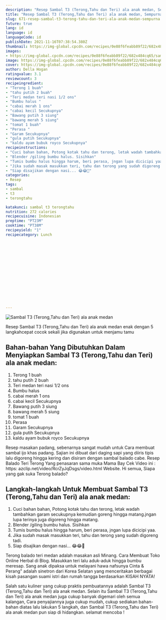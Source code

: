 ```yaml
---
description: "Resep Sambal T3 (Terong,Tahu dan Teri) ala anak medan, Sempurna"
title: "Resep Sambal T3 (Terong,Tahu dan Teri) ala anak medan, Sempurna"
slug: 671-resep-sambal-t3-terong-tahu-dan-teri-ala-anak-medan-sempurna
future: true
lang: id
language: id
languageCode: id
publishDate: 2021-11-16T07:38:54.380Z 
thumbnail: https://img-global.cpcdn.com/recipes/0e88f6feabb89f22/682x484cq65/sambal-t3-terongtahu-dan-teri-ala-anak-medan-foto-resep-utama.png
images:
- https://img-global.cpcdn.com/recipes/0e88f6feabb89f22/682x484cq65/sambal-t3-terongtahu-dan-teri-ala-anak-medan-foto-resep-utama.png
image: https://img-global.cpcdn.com/recipes/0e88f6feabb89f22/682x484cq65/sambal-t3-terongtahu-dan-teri-ala-anak-medan-foto-resep-utama.png
cover: https://img-global.cpcdn.com/recipes/0e88f6feabb89f22/682x484cq65/sambal-t3-terongtahu-dan-teri-ala-anak-medan-foto-resep-utama.png
author: Della Hogan
ratingvalue: 3.1
reviewcount: 3
recipeingredient:
- "Terong 1 buah"
- "tahu putih 2 buah"
- "Teri medan teri nasi 1/2 ons"
- "Bumbu halus "
- "cabai merah 1 ons"
- "cabai kecil Secukupnya"
- "Bawang putih 3 siung"
- "bawang merah 5 siung"
- "tomat 1 buah"
- "Perasa "
- "Garam Secukupnya"
- "gula putih Secukupnya"
- "kaldu ayam bubuk royco Secukupnya"
recipeinstructions:
- "Cuci bahan bahan, Potong kotak tahu dan terong, letak wadah tambahkan garam secukupnya kemudian goreng hingga matang.jngan lupa terinya juga digoreng hingga matang."
- "Blender /giling bumbu halus. Sisihkan"
- "Tumis bumbu halus hingga harum, beri perasa, jngan lupa dicicipi yaa."
- "Jika sudah masak masukkan teri, tahu dan terong yang sudah digoreng tadi."
- "Siap disajikan dengan nasi... 😂😂💖"
categories:
- Resep
tags:
- sambal
- t3
- terongtahu

katakunci: sambal t3 terongtahu 
nutrition: 272 calories
recipecuisine: Indonesian
preptime: "PT23M"
cooktime: "PT38M"
recipeyield: "1"
recipecategory: Lunch


     
    
    
    
    
    
    
    
    
    
    
      
    
---
```



![Sambal T3 (Terong,Tahu dan Teri) ala anak medan](https://img-global.cpcdn.com/recipes/0e88f6feabb89f22/682x484cq65/sambal-t3-terongtahu-dan-teri-ala-anak-medan-foto-resep-utama.png)

Resep Sambal T3 (Terong,Tahu dan Teri) ala anak medan  enak dengan 5 langkahcepat cocok sekali jika digunakan untuk menjamu tamu

<!--inarticleads1-->

## Bahan-bahan Yang Dibutuhkan Dalam Menyiapkan Sambal T3 (Terong,Tahu dan Teri) ala anak medan:

1. Terong 1 buah
1. tahu putih 2 buah
1. Teri medan teri nasi 1/2 ons
1. Bumbu halus 
1. cabai merah 1 ons
1. cabai kecil Secukupnya
1. Bawang putih 3 siung
1. bawang merah 5 siung
1. tomat 1 buah
1. Perasa 
1. Garam Secukupnya
1. gula putih Secukupnya
1. kaldu ayam bubuk royco Secukupnya

Resep masakan padang, sebenarnya sangat mudah untuk Cara membuat sambal ijo khas padang. Sajian ini dibuat dari daging sapi yang diiris tipis lalu digoreng hingga kering dan disiram dengan sambal balado cabe. Resep Balado Teri Terong Yang penasaran sama muka Mama Bay Cek Video ini : https: azclip.net/video/RcrZyJqDsgs/video.html Website. Hi semua, Siapa yang gak suka Terong balado? 

<!--inarticleads2-->

## Langkah-langkah Untuk Membuat Sambal T3 (Terong,Tahu dan Teri) ala anak medan:

1. Cuci bahan bahan, Potong kotak tahu dan terong, letak wadah tambahkan garam secukupnya kemudian goreng hingga matang.jngan lupa terinya juga digoreng hingga matang.
1. Blender /giling bumbu halus. Sisihkan
1. Tumis bumbu halus hingga harum, beri perasa, jngan lupa dicicipi yaa.
1. Jika sudah masak masukkan teri, tahu dan terong yang sudah digoreng tadi.
1. Siap disajikan dengan nasi... 😂😂💖


Terong balado teri medan adalah masakan asli Minang. Cara Membuat Toko Online Herbal di Blog. Masukkan teri lalu aduk-aduk hingga bumbu meresap. Sang anak dipaksa untuk melayani hawa nafsunya Cinta &amp; Perang&#34; adalah sinetron dari Korea Selatan yang menceritakan berbagai kisah pasangan suami istri dan rumah tangga berdasarkan KISAH NYATA! 

Salah satu kuliner yang cukup praktis pembuatannya adalah  Sambal T3 (Terong,Tahu dan Teri) ala anak medan. Selain itu  Sambal T3 (Terong,Tahu dan Teri) ala anak medan  juga cukup banyak digemari oleh semua kalangan, Cara penyajiannya juga cukup mudah, cukup sediakan bahan-bahan diatas lalu lakukan 5 langkah, dan  Sambal T3 (Terong,Tahu dan Teri) ala anak medan  pun siap di hidangkan. selamat mencoba !

